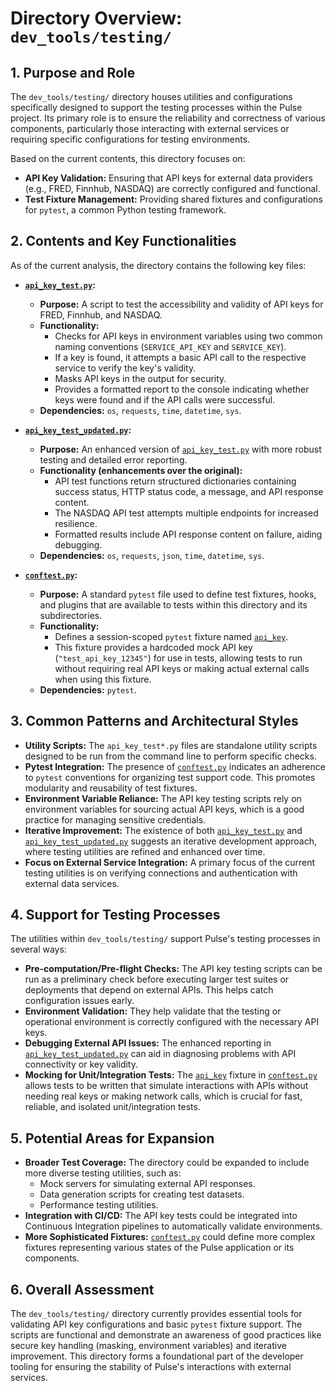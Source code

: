 # Directory Overview: `dev_tools/testing/`

## 1. Purpose and Role

The `dev_tools/testing/` directory houses utilities and configurations specifically designed to support the testing processes within the Pulse project. Its primary role is to ensure the reliability and correctness of various components, particularly those interacting with external services or requiring specific configurations for testing environments.

Based on the current contents, this directory focuses on:
*   **API Key Validation:** Ensuring that API keys for external data providers (e.g., FRED, Finnhub, NASDAQ) are correctly configured and functional.
*   **Test Fixture Management:** Providing shared fixtures and configurations for `pytest`, a common Python testing framework.

## 2. Contents and Key Functionalities

As of the current analysis, the directory contains the following key files:

*   **[`api_key_test.py`](../../dev_tools/testing/api_key_test.py:1):**
    *   **Purpose:** A script to test the accessibility and validity of API keys for FRED, Finnhub, and NASDAQ.
    *   **Functionality:**
        *   Checks for API keys in environment variables using two common naming conventions (`SERVICE_API_KEY` and `SERVICE_KEY`).
        *   If a key is found, it attempts a basic API call to the respective service to verify the key's validity.
        *   Masks API keys in the output for security.
        *   Provides a formatted report to the console indicating whether keys were found and if the API calls were successful.
    *   **Dependencies:** `os`, `requests`, `time`, `datetime`, `sys`.

*   **[`api_key_test_updated.py`](../../dev_tools/testing/api_key_test_updated.py:1):**
    *   **Purpose:** An enhanced version of [`api_key_test.py`](../../dev_tools/testing/api_key_test.py:1) with more robust testing and detailed error reporting.
    *   **Functionality (enhancements over the original):**
        *   API test functions return structured dictionaries containing success status, HTTP status code, a message, and API response content.
        *   The NASDAQ API test attempts multiple endpoints for increased resilience.
        *   Formatted results include API response content on failure, aiding debugging.
    *   **Dependencies:** `os`, `requests`, `json`, `time`, `datetime`, `sys`.

*   **[`conftest.py`](../../dev_tools/testing/conftest.py:1):**
    *   **Purpose:** A standard `pytest` file used to define test fixtures, hooks, and plugins that are available to tests within this directory and its subdirectories.
    *   **Functionality:**
        *   Defines a session-scoped `pytest` fixture named [`api_key`](../../dev_tools/testing/conftest.py:4).
        *   This fixture provides a hardcoded mock API key (`"test_api_key_12345"`) for use in tests, allowing tests to run without requiring real API keys or making actual external calls when using this fixture.
    *   **Dependencies:** `pytest`.

## 3. Common Patterns and Architectural Styles

*   **Utility Scripts:** The `api_key_test*.py` files are standalone utility scripts designed to be run from the command line to perform specific checks.
*   **Pytest Integration:** The presence of [`conftest.py`](../../dev_tools/testing/conftest.py:1) indicates an adherence to `pytest` conventions for organizing test support code. This promotes modularity and reusability of test fixtures.
*   **Environment Variable Reliance:** The API key testing scripts rely on environment variables for sourcing actual API keys, which is a good practice for managing sensitive credentials.
*   **Iterative Improvement:** The existence of both [`api_key_test.py`](../../dev_tools/testing/api_key_test.py:1) and [`api_key_test_updated.py`](../../dev_tools/testing/api_key_test_updated.py:1) suggests an iterative development approach, where testing utilities are refined and enhanced over time.
*   **Focus on External Service Integration:** A primary focus of the current testing utilities is on verifying connections and authentication with external data services.

## 4. Support for Testing Processes

The utilities within `dev_tools/testing/` support Pulse's testing processes in several ways:

*   **Pre-computation/Pre-flight Checks:** The API key testing scripts can be run as a preliminary check before executing larger test suites or deployments that depend on external APIs. This helps catch configuration issues early.
*   **Environment Validation:** They help validate that the testing or operational environment is correctly configured with the necessary API keys.
*   **Debugging External API Issues:** The enhanced reporting in [`api_key_test_updated.py`](../../dev_tools/testing/api_key_test_updated.py:1) can aid in diagnosing problems with API connectivity or key validity.
*   **Mocking for Unit/Integration Tests:** The [`api_key`](../../dev_tools/testing/conftest.py:4) fixture in [`conftest.py`](../../dev_tools/testing/conftest.py:1) allows tests to be written that simulate interactions with APIs without needing real keys or making network calls, which is crucial for fast, reliable, and isolated unit/integration tests.

## 5. Potential Areas for Expansion

*   **Broader Test Coverage:** The directory could be expanded to include more diverse testing utilities, such as:
    *   Mock servers for simulating external API responses.
    *   Data generation scripts for creating test datasets.
    *   Performance testing utilities.
*   **Integration with CI/CD:** The API key tests could be integrated into Continuous Integration pipelines to automatically validate environments.
*   **More Sophisticated Fixtures:** [`conftest.py`](../../dev_tools/testing/conftest.py:1) could define more complex fixtures representing various states of the Pulse application or its components.

## 6. Overall Assessment

The `dev_tools/testing/` directory currently provides essential tools for validating API key configurations and basic `pytest` fixture support. The scripts are functional and demonstrate an awareness of good practices like secure key handling (masking, environment variables) and iterative improvement. This directory forms a foundational part of the developer tooling for ensuring the stability of Pulse's interactions with external services.